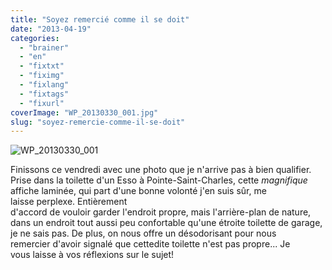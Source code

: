 ```yaml
---
title: "Soyez remercié comme il se doit"
date: "2013-04-19"
categories: 
  - "brainer"
  - "en"
  - "fixtxt"
  - "fiximg"
  - "fixlang"
  - "fixtags"
  - "fixurl"
coverImage: "WP_20130330_001.jpg"
slug: "soyez-remercie-comme-il-se-doit"
---
```


![WP_20130330_001](images/WP_20130330_001.jpg)

Finissons ce vendredi avec une photo que je n'arrive pas à bien qualifier. Prise dans la toilette d'un Esso à Pointe-Saint-Charles, cette _magnifique_ affiche laminée, qui part d'une bonne volonté j'en suis sûr, me laisse perplexe. Entièrement d'accord de vouloir garder l'endroit propre, mais l'arrière-plan de nature, dans un endroit tout aussi peu confortable qu'une étroite toilette de garage, je ne sais pas. De plus, on nous offre un désodorisant pour nous remercier d'avoir signalé que cettedite toilette n'est pas propre... Je vous laisse à vos réflexions sur le sujet!
